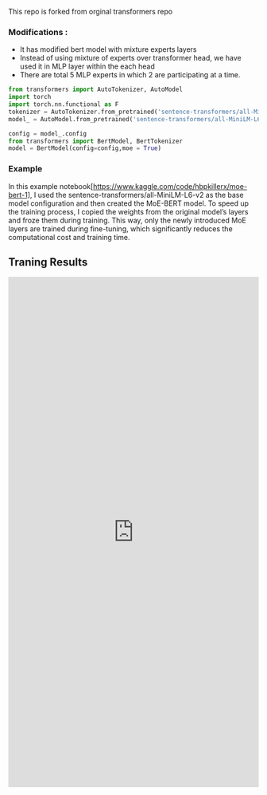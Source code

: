 This repo is forked from orginal transformers repo
### Modifications :
- It has modified bert model with mixture experts layers
- Instead of using mixture of experts over transformer head, we have used it in MLP layer within the each head
- There are total 5 MLP experts in which 2 are participating at a time. 


```python
from transformers import AutoTokenizer, AutoModel
import torch
import torch.nn.functional as F
tokenizer = AutoTokenizer.from_pretrained('sentence-transformers/all-MiniLM-L6-v2')
model_ = AutoModel.from_pretrained('sentence-transformers/all-MiniLM-L6-v2')

config = model_.config
from transformers import BertModel, BertTokenizer
model = BertModel(config=config,moe = True)
```
### Example 
In this example notebook[https://www.kaggle.com/code/hbpkillerx/moe-bert-1], I used the sentence-transformers/all-MiniLM-L6-v2 as the base model configuration and then created the MoE-BERT model. To speed up the training process, I copied the weights from the original model’s layers and froze them during training. This way, only the newly introduced MoE layers are trained during fine-tuning, which significantly reduces the computational cost and training time.

## Traning Results 
<iframe src="https://wandb.ai/hbpkillerx/bert-moe-mlp/reports/Modifying-BERT-with-Mixture-of-MLP-Experts--VmlldzoxMDM4MDc0OQ" style="border:none;height:1024px;width:100%">

### Changes made in 'src/transformers/models/bert/modeling_bert.py'


```python
class TopkRouter(nn.Module):
    def __init__(self, n_embed, num_experts, top_k):
        super(TopkRouter, self).__init__()
        self.top_k = top_k
        #layer for router logits
        self.topkroute_linear = nn.Linear(n_embed, num_experts)
    
    def forward(self, mh_output):
        # mh_ouput is the output tensor from multihead self attention block
        logits = self.topkroute_linear(mh_output)
        top_k_logits, indices = logits.topk(self.top_k, dim=-1)
        zeros = torch.full_like(logits, float('-inf'))
        sparse_logits = zeros.scatter(-1, indices, top_k_logits)
        router_output = F.softmax(sparse_logits, dim=-1)
        return router_output, indices

class SparseMoE(nn.Module):
    def __init__(self,config, expert: nn.Module, gate: nn.Module):
        super(SparseMoE, self).__init__()
        self.router = gate
        self.experts = nn.ModuleList([expert for _ in range(5)])
        self.top_k = 2
        self.intermediate_size = config.intermediate_size

    def forward(self, x):
        gating_output, indices = self.router(x)
        final_output = torch.zeros([x.shape[0], x.shape[1], self.intermediate_size]).to(x.device)

        # Reshape inputs for batch processing
        flat_x = x.view(-1, x.size(-1))
        flat_gating_output = gating_output.view(-1, gating_output.size(-1))
        # Process each expert in parallel
        for i, expert in enumerate(self.experts):
            # Create a mask for the inputs where the current expert is in top-k
            expert_mask = (indices == i).any(dim=-1)
            flat_mask = expert_mask.view(-1)

            if flat_mask.any():
                expert_input = flat_x[flat_mask]
                expert_output = expert(expert_input)

                # Extract and apply gating scores
                gating_scores = flat_gating_output[flat_mask, i].unsqueeze(1)
                weighted_output = expert_output * gating_scores

                # Update final output additively by indexing and adding
                final_output[expert_mask] += weighted_output.squeeze(1)
        return final_output

class BertLayer(nn.Module):
    def __init__(self, config,moe=False):
    ...
      if self.moe :
              self.intermediate = SparseMoE(config,BertIntermediate(config), TopkRouter(config.hidden_size,5, 2))
          if not self.moe:
              self.intermediate = BertIntermediate(config)
    ...
```
